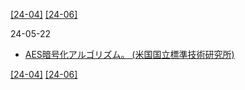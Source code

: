 [\[24-04\]](2404.md) [\[24-06\]](2406.md)

24-05-22
* [AES暗号化アルゴリズム。 (米国国立標準技術研究所)](https://doi.org/10.6028/NIST.FIPS.197-upd1)

[\[24-04\]](2404.md) [\[24-06\]](2406.md)
